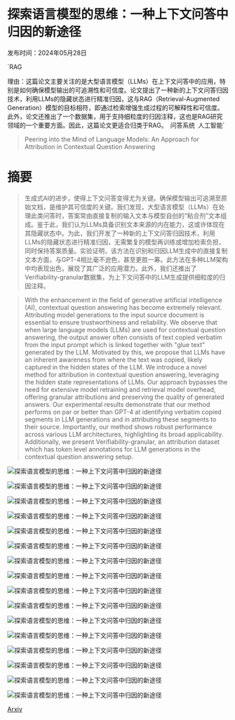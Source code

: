 # 探索语言模型的思维：一种上下文问答中归因的新途径

发布时间：2024年05月28日

`RAG

理由：这篇论文主要关注的是大型语言模型（LLMs）在上下文问答中的应用，特别是如何确保模型输出的可追溯性和可信度。论文提出了一种新的上下文问答归因技术，利用LLMs的隐藏状态进行精准归因，这与RAG（Retrieval-Augmented Generation）模型的目标相符，即通过检索增强生成过程的可解释性和可信度。此外，论文还推出了一个数据集，用于支持细粒度的归因注释，这也是RAG研究领域的一个重要方面。因此，这篇论文更适合归类于RAG。` `问答系统` `人工智能`

> Peering into the Mind of Language Models: An Approach for Attribution in Contextual Question Answering

# 摘要

> 生成式AI的进步，使得上下文问答变得尤为关键。确保模型输出可追溯至原始文档，是维护其可信度的关键。我们发现，大型语言模型（LLMs）在处理此类问答时，答案常由直接复制的输入文本与模型自创的“粘合剂”文本组成。鉴于此，我们认为LLMs具备识别文本来源的内在能力，这或许体现在其隐藏状态中。为此，我们开发了一种新的上下文问答归因技术，利用LLMs的隐藏状态进行精准归因，无需繁复的模型再训练或增加检索负担，同时保持答案质量。实验证明，该方法在识别和归因LLM生成中的直接复制文本方面，与GPT-4相比毫不逊色，甚至更胜一筹。此方法在多种LLM架构中均表现出色，展现了其广泛的应用潜力。此外，我们还推出了Verifiability-granular数据集，为上下文问答中的LLM生成提供细粒度的归因注释。

> With the enhancement in the field of generative artificial intelligence (AI), contextual question answering has become extremely relevant. Attributing model generations to the input source document is essential to ensure trustworthiness and reliability. We observe that when large language models (LLMs) are used for contextual question answering, the output answer often consists of text copied verbatim from the input prompt which is linked together with "glue text" generated by the LLM. Motivated by this, we propose that LLMs have an inherent awareness from where the text was copied, likely captured in the hidden states of the LLM. We introduce a novel method for attribution in contextual question answering, leveraging the hidden state representations of LLMs. Our approach bypasses the need for extensive model retraining and retrieval model overhead, offering granular attributions and preserving the quality of generated answers. Our experimental results demonstrate that our method performs on par or better than GPT-4 at identifying verbatim copied segments in LLM generations and in attributing these segments to their source. Importantly, our method shows robust performance across various LLM architectures, highlighting its broad applicability. Additionally, we present Verifiability-granular, an attribution dataset which has token level annotations for LLM generations in the contextual question answering setup.

![探索语言模型的思维：一种上下文问答中归因的新途径](../../../paper_images/2405.17980/x1.png)

![探索语言模型的思维：一种上下文问答中归因的新途径](../../../paper_images/2405.17980/llm_answer.png)

![探索语言模型的思维：一种上下文问答中归因的新途径](../../../paper_images/2405.17980/PRplot.png)

![探索语言模型的思维：一种上下文问答中归因的新途径](../../../paper_images/2405.17980/task1_ablation.png)

![探索语言模型的思维：一种上下文问答中归因的新途径](../../../paper_images/2405.17980/task2_ablation2.png)

![探索语言模型的思维：一种上下文问答中归因的新途径](../../../paper_images/2405.17980/task1_failure_full.png)

![探索语言模型的思维：一种上下文问答中归因的新途径](../../../paper_images/2405.17980/f1.png)

![探索语言模型的思维：一种上下文问答中归因的新途径](../../../paper_images/2405.17980/precision.png)

![探索语言模型的思维：一种上下文问答中归因的新途径](../../../paper_images/2405.17980/recall.png)

![探索语言模型的思维：一种上下文问答中归因的新途径](../../../paper_images/2405.17980/position_test_plot.png)

![探索语言模型的思维：一种上下文问答中归因的新途径](../../../paper_images/2405.17980/test-disamb.png)

![探索语言模型的思维：一种上下文问答中归因的新途径](../../../paper_images/2405.17980/paraphrased.png)

![探索语言模型的思维：一种上下文问答中归因的新途径](../../../paper_images/2405.17980/1.png)

![探索语言模型的思维：一种上下文问答中归因的新途径](../../../paper_images/2405.17980/3.png)

![探索语言模型的思维：一种上下文问答中归因的新途径](../../../paper_images/2405.17980/x2.png)

![探索语言模型的思维：一种上下文问答中归因的新途径](../../../paper_images/2405.17980/x3.png)

[Arxiv](https://arxiv.org/abs/2405.17980)